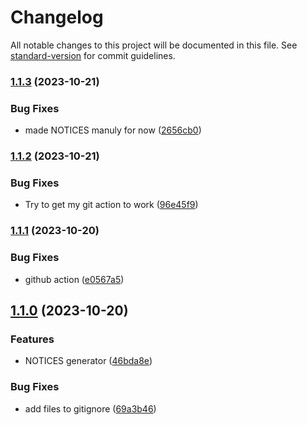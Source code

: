 # Changelog

All notable changes to this project will be documented in this file. See [standard-version](https://github.com/conventional-changelog/standard-version) for commit guidelines.

### [1.1.3](https://github.com/Krister-Johansson/gqlPrune/compare/v1.1.2...v1.1.3) (2023-10-21)


### Bug Fixes

* made NOTICES manuly for now ([2656cb0](https://github.com/Krister-Johansson/gqlPrune/commit/2656cb0ee2ca78115d515d8a016ccf1fcd88cb64))

### [1.1.2](https://github.com/Krister-Johansson/gqlPrune/compare/v1.1.1...v1.1.2) (2023-10-21)


### Bug Fixes

* Try to get my git action to work ([96e45f9](https://github.com/Krister-Johansson/gqlPrune/commit/96e45f9710860603988db026d59b68c922293aa0))

### [1.1.1](https://github.com/Krister-Johansson/gqlPrune/compare/v1.1.0...v1.1.1) (2023-10-20)


### Bug Fixes

* github action ([e0567a5](https://github.com/Krister-Johansson/gqlPrune/commit/e0567a51fcf6fca2be84a464f6e2f52a031405e3))

## [1.1.0](https://github.com/Krister-Johansson/gqlPrune/compare/v1.0.2...v1.1.0) (2023-10-20)


### Features

* NOTICES generator ([46bda8e](https://github.com/Krister-Johansson/gqlPrune/commit/46bda8ebc92e81181f4b7505baa8847af2e08b15))


### Bug Fixes

* add files to gitignore ([69a3b46](https://github.com/Krister-Johansson/gqlPrune/commit/69a3b4643a59925ef0946e43da808714aac9a46b))
